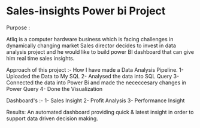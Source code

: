 # Sales-insights Power bi Project


Purpose :

Atliq is a  computer hardware business which is facing challenges in dynamically changing market
Sales director decides to invest in data analysis project and he would like to build power BI dashboard that can give him real time sales insights. 

Approach of this project :-
How I have made a Data Analysis Pipeline.
1- Uploaded the Data to My SQL
2- Analysed the data into  SQL Query 
3- Connected the data into Power Bi and  made the nececcesary changes in Power Query
4- Done the Visualization 

Dashboard's :- 
1- Sales Insight
2- Profit Analysis
3- Performance Insight

Results:
An automated dashboard providing quick & latest insight 
in order to support data driven decision making.
